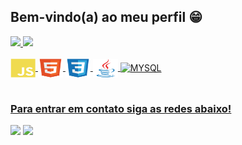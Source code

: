 ## Bem-vindo(a) ao meu perfil 😁

 <div>
   <a href="https://github.com/ricardofrancodelgado">
   <img height="180em" src="https://github-readme-stats.vercel.app/api?username=ricardofrancodelgado&show_icons=true&theme=dracula&include_all_commits=true&count_private=true"/>
   <img height="180em" src="https://github-readme-stats.vercel.app/api/top-langs/?username=ricardofrancodelgado&layout=compact&langs_count=6&theme=dracula"/>

</div>
<div style="display: inline_block"><br>
  <img align="center" alt="Js" height="30" width="40" src="https://raw.githubusercontent.com/devicons/devicon/master/icons/javascript/javascript-plain.svg">
  <img align="center" alt="HTML" height="30" width="40" src="https://raw.githubusercontent.com/devicons/devicon/master/icons/html5/html5-original.svg">
  <img align="center" alt="CSS" height="30" width="40" src="https://raw.githubusercontent.com/devicons/devicon/master/icons/css3/css3-original.svg">
  <img align="center" alt="MYSQL" height="30" width="40" src="https://raw.githubusercontent.com/devicons/devicon/master/icons/java/java-original.svg">
 <img align="center" alt="MYSQL" height="30" width="40" src="https://raw.githubusercontent.com/devicons/devicon/master/icons/spring-boot/spring-boot.svg">
</div>
 
 <br>
 
  ### Para entrar em contato siga as redes abaixo!
 
<div> 
  <a href="https://instagram.com/riicardiinn" target="_blank"><img src="https://img.shields.io/badge/-Instagram-%23E4405F?style=for-the-badge&logo=instagram&logoColor=white" target="_blank"></a>
  <a href="https://www.linkedin.com/in/ricardofrancodelgado/" target="_blank"><img src="https://img.shields.io/badge/-LinkedIn-%230077B5?style=for-the-badge&logo=linkedin&logoColor=white" target="_blank"></a> 

</div>
